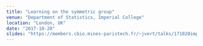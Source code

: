 ```yaml
---
title: "Learning on the symmetric group"
venue: "Department of Statistics, Imperial College"
location: "London, UK"
date: "2017-10-20"
slides: "https://members.cbio.mines-paristech.fr/~jvert/talks/171020imperial/imperial.pdf"
---
```

